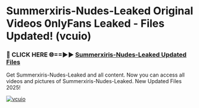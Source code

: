 # Summerxiris-Nudes-Leaked Original Videos 0nlyFans Leaked - Files Updated! (vcuio)

<h3>🔴 CLICK HERE 🌐==►► <a href="https://tinyurl.com/4mcuefdz" rel="nofollow">Summerxiris-Nudes-Leaked Updated Files</a></h3>

Get Summerxiris-Nudes-Leaked and all content. Now you can access all videos and pictures of Summerxiris-Nudes-Leaked. New Updated Files 2025!

[![vcuio](https://i.imgur.com/StAQSOY.gif)](https://tinyurl.com/4mcuefdz)

